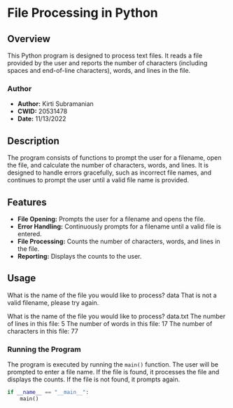 # File Processing in Python

## Overview
This Python program is designed to process text files. It reads a file provided by the user and reports the number of characters (including spaces and end-of-line characters), words, and lines in the file.

### Author
- **Author:** Kirti Subramanian
- **CWID:** 20531478
- **Date:** 11/13/2022

## Description
The program consists of functions to prompt the user for a filename, open the file, and calculate the number of characters, words, and lines. It is designed to handle errors gracefully, such as incorrect file names, and continues to prompt the user until a valid file name is provided.

## Features
- **File Opening:** Prompts the user for a filename and opens the file.
- **Error Handling:** Continuously prompts for a filename until a valid file is entered.
- **File Processing:** Counts the number of characters, words, and lines in the file.
- **Reporting:** Displays the counts to the user.

## Usage
What is the name of the file you would like to process? data
That is not a valid filename, please try again.

What is the name of the file you would like to process? data.txt
The number of lines in this file: 5
The number of words in this file: 17
The number of characters in this file: 77

### Running the Program
The program is executed by running the `main()` function. The user will be prompted to enter a file name. If the file is found, it processes the file and displays the counts. If the file is not found, it prompts again.

```python
if __name__ == "__main__":
    main()
